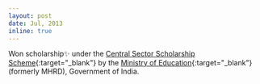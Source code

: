 ```yaml
---
layout: post
date: Jul, 2013
inline: true
---
```


Won scholarship:sparkles: under the [Central Sector Scholarship Scheme](https://scholarships.gov.in/public/schemeGuidelines/Guidelines_DOHE_CSSS.pdf){:target="_blank"} by the [Ministry of Education](http://www.education.nic.in/){:target="_blank"}(formerly MHRD), Government of India.